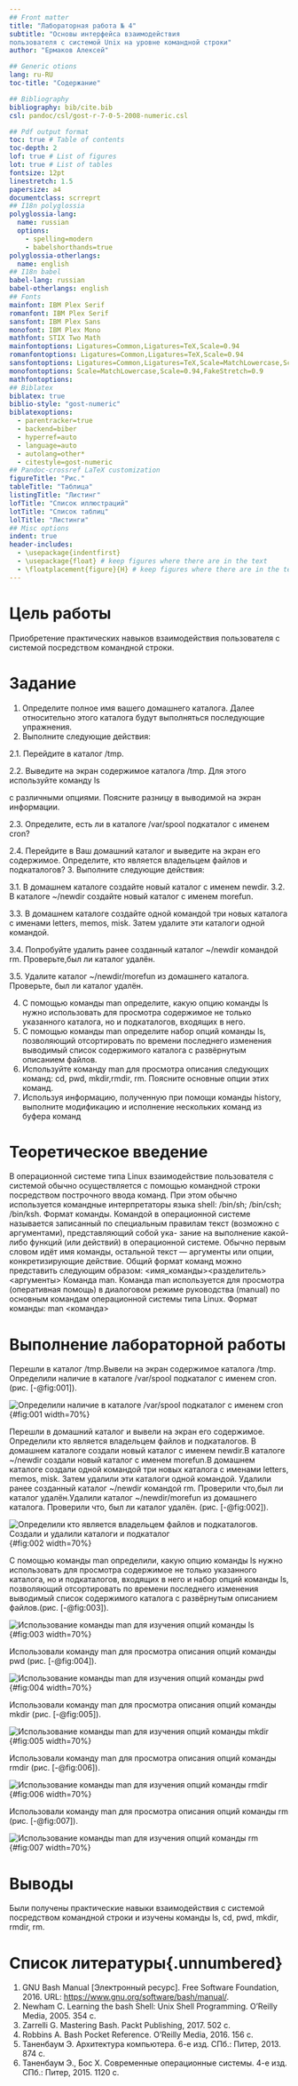 ```yaml
---
## Front matter
title: "Лабораторная работа № 4"
subtitle: "Основы интерфейса взаимодействия
пользователя с системой Unix на уровне командной строки"
author: "Ермаков Алексей"

## Generic otions
lang: ru-RU
toc-title: "Содержание"

## Bibliography
bibliography: bib/cite.bib
csl: pandoc/csl/gost-r-7-0-5-2008-numeric.csl

## Pdf output format
toc: true # Table of contents
toc-depth: 2
lof: true # List of figures
lot: true # List of tables
fontsize: 12pt
linestretch: 1.5
papersize: a4
documentclass: scrreprt
## I18n polyglossia
polyglossia-lang:
  name: russian
  options:
	- spelling=modern
	- babelshorthands=true
polyglossia-otherlangs:
  name: english
## I18n babel
babel-lang: russian
babel-otherlangs: english
## Fonts
mainfont: IBM Plex Serif
romanfont: IBM Plex Serif
sansfont: IBM Plex Sans
monofont: IBM Plex Mono
mathfont: STIX Two Math
mainfontoptions: Ligatures=Common,Ligatures=TeX,Scale=0.94
romanfontoptions: Ligatures=Common,Ligatures=TeX,Scale=0.94
sansfontoptions: Ligatures=Common,Ligatures=TeX,Scale=MatchLowercase,Scale=0.94
monofontoptions: Scale=MatchLowercase,Scale=0.94,FakeStretch=0.9
mathfontoptions:
## Biblatex
biblatex: true
biblio-style: "gost-numeric"
biblatexoptions:
  - parentracker=true
  - backend=biber
  - hyperref=auto
  - language=auto
  - autolang=other*
  - citestyle=gost-numeric
## Pandoc-crossref LaTeX customization
figureTitle: "Рис."
tableTitle: "Таблица"
listingTitle: "Листинг"
lofTitle: "Список иллюстраций"
lotTitle: "Список таблиц"
lolTitle: "Листинги"
## Misc options
indent: true
header-includes:
  - \usepackage{indentfirst}
  - \usepackage{float} # keep figures where there are in the text
  - \floatplacement{figure}{H} # keep figures where there are in the text
---
```


# Цель работы

Приобретение практических навыков взаимодействия пользователя с системой посредством командной строки.

# Задание

1. Определите полное имя вашего домашнего каталога. Далее относительно этого каталога будут выполняться последующие упражнения.
2. Выполните следующие действия:

2.1. Перейдите в каталог /tmp.

2.2. Выведите на экран содержимое каталога /tmp. Для этого используйте команду ls

с различными опциями. Поясните разницу в выводимой на экран информации.

2.3. Определите, есть ли в каталоге /var/spool подкаталог с именем cron?

2.4. Перейдите в Ваш домашний каталог и выведите на экран его содержимое. Определите, кто является владельцем файлов и подкаталогов?
3. Выполните следующие действия:

3.1. В домашнем каталоге создайте новый каталог с именем newdir.
3.2. В каталоге ~/newdir создайте новый каталог с именем morefun.

3.3. В домашнем каталоге создайте одной командой три новых каталога с именами letters, memos, misk. Затем удалите эти каталоги одной командой.

3.4. Попробуйте удалить ранее созданный каталог ~/newdir командой rm. Проверьте,был ли каталог удалён.

3.5. Удалите каталог ~/newdir/morefun из домашнего каталога. Проверьте, был ли каталог удалён.

4. С помощью команды man определите, какую опцию команды ls нужно использовать для просмотра содержимое не только указанного каталога, но и подкаталогов,
входящих в него.
5. С помощью команды man определите набор опций команды ls, позволяющий отсортировать по времени последнего изменения выводимый список содержимого каталога
с развёрнутым описанием файлов.
6. Используйте команду man для просмотра описания следующих команд: cd, pwd, mkdir,rmdir, rm. Поясните основные опции этих команд.
7. Используя информацию, полученную при помощи команды history, выполните модификацию и исполнение нескольких команд из буфера команд
# Теоретическое введение

В операционной системе типа Linux взаимодействие пользователя с системой обычно
осуществляется с помощью командной строки посредством построчного ввода команд. При этом обычно используется командные интерпретаторы языка shell: /bin/sh; /bin/csh; /bin/ksh.
Формат команды. Командой в операционной системе называется записанный по специальным правилам текст (возможно с аргументами), представляющий собой ука-
зание на выполнение какой-либо функций (или действий) в операционной системе.
Обычно первым словом идёт имя команды, остальной текст — аргументы или опции, конкретизирующие действие.
Общий формат команд можно представить следующим образом:
<имя_команды><разделитель><аргументы>
Команда man. Команда man используется для просмотра (оперативная помощь) в диалоговом режиме руководства (manual) по основным командам операционной системы
типа Linux.
Формат команды:
man <команда>

# Выполнение лабораторной работы

Перешли в каталог /tmp.Вывели на экран содержимое каталога /tmp. Определили наличие в каталоге /var/spool подкаталог с именем cron. (рис. [-@fig:001]).

![Определили наличие в каталоге /var/spool подкаталог с именем cron](4-1.png){#fig:001 width=70%}

Перешли в  домашний каталог и вывели на экран его содержимое. Определили кто является владельцем файлов и подкаталогов.
В домашнем каталоге создали новый каталог с именем newdir.В каталоге ~/newdir создали новый каталог с именем morefun.В домашнем каталоге создали одной командой три новых каталога с именами letters, memos, misk. Затем удалили эти каталоги одной командой. Удалили ранее созданный каталог ~/newdir командой rm. Проверили что,был ли каталог удалён.Удалили каталог ~/newdir/morefun из домашнего каталога. Проверили что, был ли каталог удалён. (рис. [-@fig:002]).

![Определили кто является владельцем файлов и подкаталогов. Создали и удалили каталоги и подкаталог](4-2.png){#fig:002 width=70%}

С помощью команды man определили, какую опцию команды ls нужно использовать для просмотра содержимое не только указанного каталога, но и подкаталогов,
входящих в него и набор опций команды ls, позволяющий отсортировать по времени последнего изменения выводимый список содержимого каталога
с развёрнутым описанием файлов.(рис. [-@fig:003]).

![Использование команды man для изучения опций команды ls](4-3.png){#fig:003 width=70%}

Использовали команду man для просмотра описания опций команды pwd (рис. [-@fig:004]).

![Использование команды man для изучения опций команды pwd](4-4.png){#fig:004 width=70%}


Использовали команду man для просмотра описания опций команды mkdir  (рис. [-@fig:005]).

![Использование команды man для изучения опций команды mkdir](4-5.png){#fig:005 width=70%}


Использовали команду man для просмотра описания опций команды rmdir (рис. [-@fig:006]).

![Использование команды man для изучения опций команды rmdir](4-6.png){#fig:006 width=70%}


Использовали команду man для просмотра описания опций команды rm (рис. [-@fig:007]).

![Использование команды man для изучения опций команды rm](4-7.png){#fig:007 width=70%}





# Выводы

Были получены практические навыки взаимодействия  с системой посредством командной строки и изучены команды ls, cd, pwd, mkdir,
rmdir, rm.

# Список литературы{.unnumbered}

1. GNU Bash Manual [Электронный ресурс]. Free Software Foundation, 2016. URL:
https://www.gnu.org/software/bash/manual/.
2. Newham C. Learning the bash Shell: Unix Shell Programming. O’Reilly Media, 2005. 354
с.
3. Zarrelli G. Mastering Bash. Packt Publishing, 2017. 502 с.
4. Robbins A. Bash Pocket Reference. O’Reilly Media, 2016. 156 с.
5. Таненбаум Э. Архитектура компьютера. 6-е изд. СПб.: Питер, 2013. 874 с.
6. Таненбаум Э., Бос Х. Современные операционные системы. 4-е изд. СПб.: Питер, 2015. 1120 с. 
